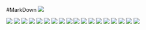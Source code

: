 #MarkDown
<img src="./Percobaan1.PNG" />

<img src="./Percobaan1main.PNG" />

<img src="./outputpercobaan1.PNG" />

<img src="./coba2.PNG" />

<img src="./coba2main.PNG" />

<img src="./outputcoba2.PNG" />

<img src="./coba3.PNG" />

<img src="./coba3main.PNG" />

<img src="./outputcoba3.PNG" />

<img src="./coba4.PNG" />

<img src="./coba4main.PNG" />

<img src="./outputcoba4.PNG" />

<img src="./tugas1.PNG" />

<img src="./tugas1main.PNG" />

<img src="./outputtugas1.PNG" />

<img src="./3tugas.PNG" />

<img src="./output4.PNG" />

<img src="./output5.PNG" />

<img src="./output6.PNG" />
